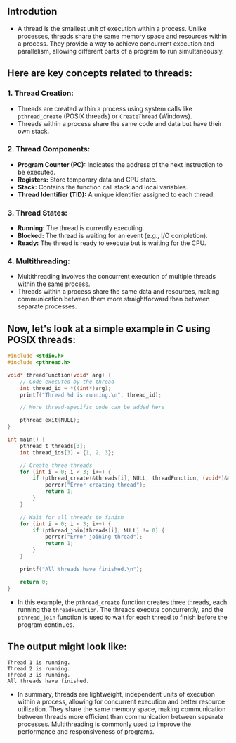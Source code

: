 ## Introdution
- A thread is the smallest unit of execution within a process. Unlike processes, threads share the same memory space and resources within a process. They provide a way to achieve concurrent execution and parallelism, allowing different parts of a program to run simultaneously.

## Here are key concepts related to threads:

### 1. **Thread Creation:**
   - Threads are created within a process using system calls like `pthread_create` (POSIX threads) or `CreateThread` (Windows).
   - Threads within a process share the same code and data but have their own stack.

### 2. **Thread Components:**
   - **Program Counter (PC):** Indicates the address of the next instruction to be executed.
   - **Registers:** Store temporary data and CPU state.
   - **Stack:** Contains the function call stack and local variables.
   - **Thread Identifier (TID):** A unique identifier assigned to each thread.

### 3. **Thread States:**
   - **Running:** The thread is currently executing.
   - **Blocked:** The thread is waiting for an event (e.g., I/O completion).
   - **Ready:** The thread is ready to execute but is waiting for the CPU.

### 4. **Multithreading:**
   - Multithreading involves the concurrent execution of multiple threads within the same process.
   - Threads within a process share the same data and resources, making communication between them more straightforward than between separate processes.

## Now, let's look at a simple example in C using POSIX threads:

```c
#include <stdio.h>
#include <pthread.h>

void* threadFunction(void* arg) {
    // Code executed by the thread
    int thread_id = *((int*)arg);
    printf("Thread %d is running.\n", thread_id);

    // More thread-specific code can be added here

    pthread_exit(NULL);
}

int main() {
    pthread_t threads[3];
    int thread_ids[3] = {1, 2, 3};

    // Create three threads
    for (int i = 0; i < 3; i++) {
        if (pthread_create(&threads[i], NULL, threadFunction, (void*)&thread_ids[i]) != 0) {
            perror("Error creating thread");
            return 1;
        }
    }

    // Wait for all threads to finish
    for (int i = 0; i < 3; i++) {
        if (pthread_join(threads[i], NULL) != 0) {
            perror("Error joining thread");
            return 1;
        }
    }

    printf("All threads have finished.\n");

    return 0;
}
```

- In this example, the `pthread_create` function creates three threads, each running the `threadFunction`. The threads execute concurrently, and the `pthread_join` function is used to wait for each thread to finish before the program continues.

## The output might look like:

```
Thread 1 is running.
Thread 2 is running.
Thread 3 is running.
All threads have finished.
```

- In summary, threads are lightweight, independent units of execution within a process, allowing for concurrent execution and better resource utilization. They share the same memory space, making communication between threads more efficient than communication between separate processes. Multithreading is commonly used to improve the performance and responsiveness of programs.
